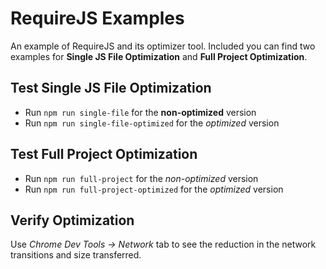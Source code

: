 # RequireJS Examples
An example of RequireJS and its optimizer tool. Included you can find two examples for **Single JS File Optimization** and **Full Project Optimization**.

## Test Single JS File Optimization

* Run `npm run single-file` for the **non-optimized** version
* Run `npm run single-file-optimized` for the *optimized* version

## Test Full Project Optimization

* Run `npm run full-project` for the *non-optimized* version
* Run `npm run full-project-optimized` for the *optimized* version

## Verify Optimization

Use *Chrome Dev Tools -> Network* tab to see the reduction in the network transitions and size transferred.
